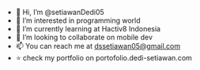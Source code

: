 - 👋 Hi, I’m @setiawanDedi05
- 👀 I’m interested in programming world
- 🌱 I’m currently learning at Hactiv8 Indonesia
- 💞️ I’m looking to collaborate on mobile dev
- 📫 You can reach me at dssetiawan05@gmail.com
- ⭐ check my portfolio on portofolio.dedi-setiawan.com

<!---
setiawanDedi05/setiawanDedi05 is a ✨ special ✨ repository because its `README.md` (this file) appears on your GitHub profile.
You can click the Preview link to take a look at your changes.
--->
